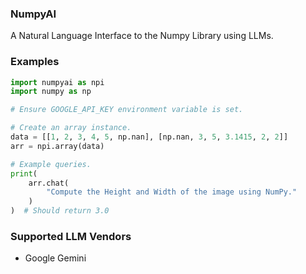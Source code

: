 ### NumpyAI
A Natural Language Interface to the Numpy Library using LLMs.

### Examples

```python
import numpyai as npi
import numpy as np

# Ensure GOOGLE_API_KEY environment variable is set.

# Create an array instance.
data = [[1, 2, 3, 4, 5, np.nan], [np.nan, 3, 5, 3.1415, 2, 2]]
arr = npi.array(data)

# Example queries.
print(
    arr.chat(
        "Compute the Height and Width of the image using NumPy."
    )
)  # Should return 3.0
```

### Supported LLM Vendors

- Google Gemini
